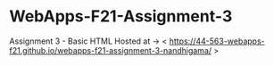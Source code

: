 # WebApps-F21-Assignment-3
Assignment 3 - Basic HTML
Hosted at -> < https://44-563-webapps-f21.github.io/webapps-f21-assignment-3-nandhigama/ >
